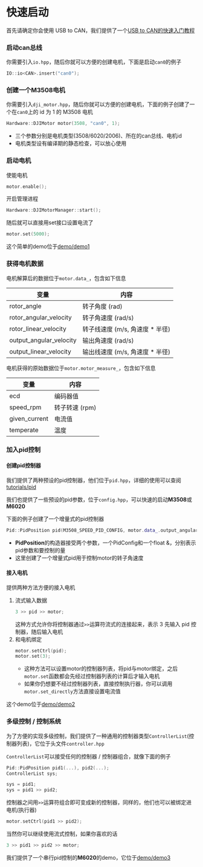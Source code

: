 # 快速启动
首先请确定你会使用 USB to CAN，我们提供了一个[USB to CAN的快速入门教程](USB2CAN.md)

### 启动can总线
你需要引入`io.hpp`，随后你就可以方便的创建电机，下面是启动`can0`的例子
```c++
IO::io<CAN>.insert("can0");
```

### 创建一个M3508电机
你需要引入`dji_motor.hpp`，随后你就可以方便的创建电机，下面的例子创建了一个在`can0`上的 id 为 1 的 M3508 电机
```c++
Hardware::DJIMotor motor(3508, "can0", 1);
```
- 三个参数分别是电机类型(3508/6020/2006)、所在的can总线、电机id
- 电机类型设有编译期的静态检查，可以放心使用

### 启动电机
使能电机
```c++
motor.enable();
```
开启管理进程
```c++
Hardware::DJIMotorManager::start();
```
随后就可以直接用set接口设置电流了
```c++
motor.set(5000);
```
这个简单的demo位于[demo/demo1](../demo/demo1.cpp)

### 获得电机数据
电机解算后的数据位于`motor.data_`，包含如下信息

| 变量                      | 内容                    |
|-------------------------|-----------------------|
| rotor_angle             | 转子角度 (rad)            |
| rotor_angular_velocity  | 转子角速度 (rad/s)         |
| rotor_linear_velocity   | 转子线速度 (m/s, 角速度 * 半径) |
| output_angular_velocity | 输出角速度 (rad/s)         |
| output_linear_velocity  | 输出线速度 (m/s, 角速度 * 半径) |

电机获得的原始数据位于`motor.motor_measure_`，包含如下信息

| 变量            | 内容         |
|---------------|------------|
| ecd           | 编码器值       |
| speed_rpm     | 转子转速 (rpm) |
| given_current | 电流值        |
| temperate     | 温度         |

### 加入pid控制
#### 创建pid控制器

我们提供了两种预设的pid控制器，他们位于`pid.hpp`，详细的使用可以查阅[tutorials/pid](pid.md)

我们也提供了一些预设的pid参数，位于`config.hpp`，可以快速的启动**M3508**或**M6020**

下面的例子创建了一个增量式的pid控制器
```c++
Pid::PidPosition pid(M3508_SPEED_PID_CONFIG, motor.data_.output_angular_velocity);
```
- **PidPosition**的构造器接受两个参数，一个PidConfig和一个float &，分别表示pid参数和要控制的量
- 这里创建了一个增量式pid用于控制motor的转子角速度

#### 接入电机
提供两种方法方便的接入电机
1. 流式输入数据
    ```c++
    3 >> pid >> motor;
    ```
   这种方式允许你将控制器通过`>>`运算符流式的连接起来，表示 3 先输入 pid 控制器，随后输入电机
2. 和电机绑定
    ```c++
   motor.setCtrl(pid);
   motor.set(3);
    ```
   - 这种方法可以设置motor的控制器列表，将pid与motor绑定，之后`motor.set`函数都会先经过控制器列表的计算后才输入电机
   - 如果你仍想要不经过控制器列表，直接控制执行器，你可以调用`motor.set_directly`方法直接设置电流值

这个demo位于[demo/demo2](../demo/demo2.cpp)

### 多级控制 / 控制系统
为了方便的实现多级控制，我们提供了一种通用的控制器类型`ControllerList`(控制器列表)，它位于头文件`controller.hpp`

`ControllerList`可以接受任何的控制器 / 控制器组合，就像下面的例子
```c++
Pid::PidPosition pid1(...), pid2(...);
ControllerList sys;

sys = pid1;
sys = pid1 >> pid2;
```
控制器之间用`>>`运算符组合即可变成新的控制器，同样的，他们也可以被绑定进电机(执行器)
```c++
motor.setCtrl(pid1 >> pid2);
```
当然你可以继续使用流式控制，如果你喜欢的话
```c++
3 >> pid1 >> pid2 >> motor;
```
我们提供了一个串行pid控制的**M6020**的demo，它位于[demo/demo3](../demo/demo3.cpp)
